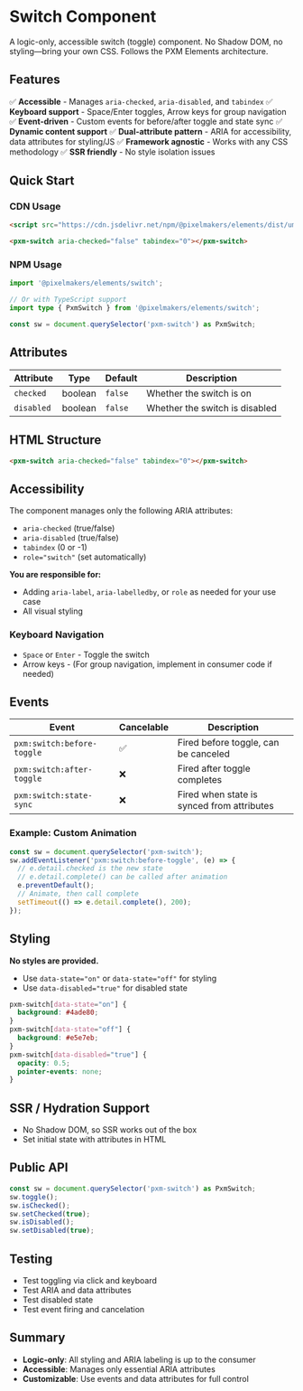 # Switch Component

A logic-only, accessible switch (toggle) component. No Shadow DOM, no styling—bring your own CSS. Follows the PXM Elements architecture.

## Features

✅ **Accessible** - Manages `aria-checked`, `aria-disabled`, and `tabindex`
✅ **Keyboard support** - Space/Enter toggles, Arrow keys for group navigation
✅ **Event-driven** - Custom events for before/after toggle and state sync
✅ **Dynamic content support**
✅ **Dual-attribute pattern** - ARIA for accessibility, data attributes for styling/JS
✅ **Framework agnostic** - Works with any CSS methodology
✅ **SSR friendly** - No style isolation issues

## Quick Start

### CDN Usage

```html
<script src="https://cdn.jsdelivr.net/npm/@pixelmakers/elements/dist/umd/switch.js"></script>

<pxm-switch aria-checked="false" tabindex="0"></pxm-switch>
```

### NPM Usage

```typescript
import '@pixelmakers/elements/switch';

// Or with TypeScript support
import type { PxmSwitch } from '@pixelmakers/elements/switch';

const sw = document.querySelector('pxm-switch') as PxmSwitch;
```

## Attributes

| Attribute   | Type    | Default | Description                        |
|-------------|---------|---------|------------------------------------|
| `checked`   | boolean | `false` | Whether the switch is on           |
| `disabled`  | boolean | `false` | Whether the switch is disabled     |

## HTML Structure

```html
<pxm-switch aria-checked="false" tabindex="0"></pxm-switch>
```

## Accessibility

The component manages only the following ARIA attributes:
- `aria-checked` (true/false)
- `aria-disabled` (true/false)
- `tabindex` (0 or -1)
- `role="switch"` (set automatically)

**You are responsible for:**
- Adding `aria-label`, `aria-labelledby`, or `role` as needed for your use case
- All visual styling

### Keyboard Navigation
- `Space` or `Enter` - Toggle the switch
- Arrow keys - (For group navigation, implement in consumer code if needed)

## Events

| Event                        | Cancelable | Description                                 |
|------------------------------|------------|---------------------------------------------|
| `pxm:switch:before-toggle`   | ✅         | Fired before toggle, can be canceled         |
| `pxm:switch:after-toggle`    | ❌         | Fired after toggle completes                |
| `pxm:switch:state-sync`      | ❌         | Fired when state is synced from attributes   |

### Example: Custom Animation

```javascript
const sw = document.querySelector('pxm-switch');
sw.addEventListener('pxm:switch:before-toggle', (e) => {
  // e.detail.checked is the new state
  // e.detail.complete() can be called after animation
  e.preventDefault();
  // Animate, then call complete
  setTimeout(() => e.detail.complete(), 200);
});
```

## Styling

**No styles are provided.**
- Use `data-state="on"` or `data-state="off"` for styling
- Use `data-disabled="true"` for disabled state

```css
pxm-switch[data-state="on"] {
  background: #4ade80;
}
pxm-switch[data-state="off"] {
  background: #e5e7eb;
}
pxm-switch[data-disabled="true"] {
  opacity: 0.5;
  pointer-events: none;
}
```

## SSR / Hydration Support
- No Shadow DOM, so SSR works out of the box
- Set initial state with attributes in HTML

## Public API

```typescript
const sw = document.querySelector('pxm-switch') as PxmSwitch;
sw.toggle();
sw.isChecked();
sw.setChecked(true);
sw.isDisabled();
sw.setDisabled(true);
```

## Testing
- Test toggling via click and keyboard
- Test ARIA and data attributes
- Test disabled state
- Test event firing and cancelation

## Summary
- **Logic-only**: All styling and ARIA labeling is up to the consumer
- **Accessible**: Manages only essential ARIA attributes
- **Customizable**: Use events and data attributes for full control 